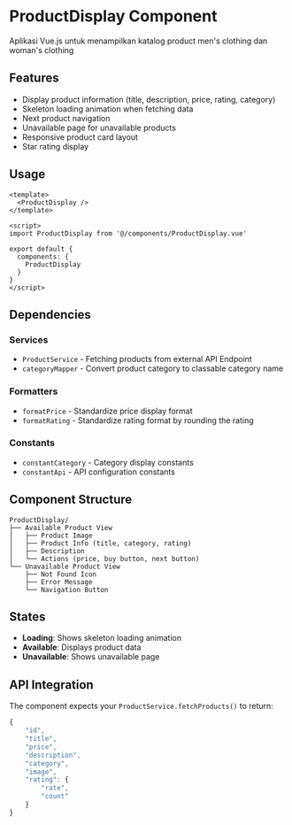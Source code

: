 # ProductDisplay Component

Aplikasi Vue.js untuk menampilkan katalog product men's clothing dan woman's clothing

## Features

- Display product information (title, description, price, rating, category)
- Skeleton loading animation when fetching data
- Next product navigation
- Unavailable page for unavailable products
- Responsive product card layout
- Star rating display

## Usage

```vue
<template>
  <ProductDisplay />
</template>

<script>
import ProductDisplay from '@/components/ProductDisplay.vue'

export default {
  components: {
    ProductDisplay
  }
}
</script>
```

## Dependencies

### Services
- `ProductService` - Fetching products from external API Endpoint
- `categoryMapper` - Convert product category to classable category name

### Formatters
- `formatPrice` - Standardize price display format
- `formatRating` - Standardize rating format by rounding the rating

### Constants
- `constantCategory` - Category display constants
- `constantApi` - API configuration constants

## Component Structure

```
ProductDisplay/
├── Available Product View
│   ├── Product Image
│   ├── Product Info (title, category, rating)
│   ├── Description
│   └── Actions (price, buy button, next button)
└── Unavailable Product View
    ├── Not Found Icon
    ├── Error Message
    └── Navigation Button
```

## States

- **Loading**: Shows skeleton loading animation
- **Available**: Displays product data
- **Unavailable**: Shows unavailable page

## API Integration

The component expects your `ProductService.fetchProducts()` to return:

```javascript
{
    "id",
    "title",
    "price",
    "description",
    "category",
    "image",
    "rating": {
        "rate",
        "count"
    }
}
```